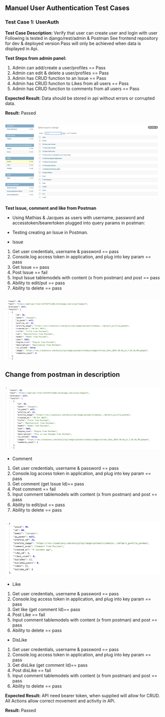 ## Manuel User Authentication Test Cases

### Test Case 1: UserAuth

**Test Case Description:** Verify that user can create user and login with user
Following is tested in django/rest/admin & Postman
See frontend repository for dev & deployed version
Pass will only be achieved when data is displayed in Api.

**Test Steps from admin panel:**

1. Admin can add/create a user/profiles == Pass
2. Admin can edit & delete a user/profiles == Pass
3. Admin has CRUD function to an Issue == Pass
4. Admin has CRUD function to Likes from all users == Pass
5. Admin has CRUD function to comments from all users == Pass

**Expected Result:**
Data should be stored in api without errors or corrupted data.

**Result:** Passed

## ![**Testcases**](Media/ReadMeFiles/admin.png)

**Test Issue, comment and like from Postman**

- Using Mathias & Jacques as users with username, password and accesstoken/bearertoken plugged into query params in postman:
- Testing creating an Issue in Postman.

- Issue

1. Get user credentials, username & password == pass
2. Console.log access token in application, and plug into key param == pass
3. Get Issue == pass
4. Post Issue == fail
5. Input Issue tablemodels with content (x from postman) and post == pass
6. Ability to edit/put == pass
7. Ability to delete == pass

## ![**Changed from Postman**](Media/ReadMeFiles/postman.png)

## Change from postman in description

## ![**Changed from Postman**](Media/ReadMeFiles/changefrompostman.png)

- Comment

1. Get user credentials, username & password == pass
2. Console.log access token in application, and plug into key param == pass
3. Get comment (get Issue Id)== pass
4. Post comment == fail
5. Input comment tablemodels with content (x from postman) and post == pass
6. Ability to edit/put == pass
7. Ability to delete == pass

## ![**Changed from Postman**](Media/ReadMeFiles/postman%20Comment.png)

- Like

1. Get user credentials, username & password == pass
2. Console.log access token in application, and plug into key param == pass
3. Get like (get comment Id)== pass
4. Post Like == fail
5. Input comment tablemodels with content (x from postman) and post == pass
6. Ability to delete == pass

- DisLike

1. Get user credentials, username & password == pass
2. Console.log access token in application, and plug into key param == pass
3. Get disLike (get comment Id)== pass
4. Post disLike == fail
5. Input comment tablemodels with content (x from postman) and post == pass
6. Ability to delete == pass

**Expected Result:**
API need bearer token, when supplied will allow for CRUD.
All Actions allow correct movement and activity in APi.

**Result:** Passed
